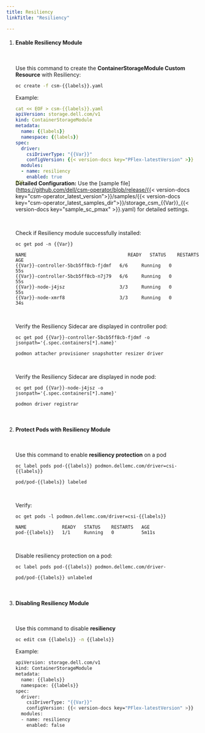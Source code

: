 ```yaml
---
title: Resiliency
linkTitle: "Resiliency"

---
```


1. #### Enable Resiliency Module

    <br>

    Use this command to create the **ContainerStorageModule Custom Resource** with Resiliency:

    ```bash
    oc create -f csm-{{labels}}.yaml
    ```

    Example:

    <div style="margin-bottom:-1.8rem">

    ```yaml
    cat << EOF > csm-{{labels}}.yaml
    apiVersion: storage.dell.com/v1
    kind: ContainerStorageModule
    metadata:
      name: {{labels}}
      namespace: {{labels}}
    spec:
      driver:
        csiDriverType: "{{Var}}"
        configVersion: {{< version-docs key="PFlex-latestVersion" >}}
      modules:
      - name: resiliency
        enabled: true
    EOF
    ```
    </div>

    **Detailed Configuration:** Use the [sample file](https://github.com/dell/csm-operator/blob/release/{{< version-docs key="csm-operator_latest_version">}}/samples/{{< version-docs key="csm-operator_latest_samples_dir">}}/storage_csm_{{Var}}_{{< version-docs key="sample_sc_pmax" >}}.yaml) for detailed settings.


    <br>

    Check if Resiliency module successfully installed:

    ```terminal
    oc get pod -n {{Var}}

    NAME                                     READY   STATUS    RESTARTS   AGE
    {{Var}}-controller-5bcb5ff8cb-fjdmf   6/6     Running   0          55s
    {{Var}}-controller-5bcb5ff8cb-n7j79   6/6     Running   0          55s
    {{Var}}-node-j4jsz                    3/3     Running   0          55s
    {{Var}}-node-xmrf8                    3/3     Running   0          34s
    ```

    <br>

    Verify the Resiliency Sidecar are displayed  in controller pod:

    ```terminal
    oc get pod {{Var}}-controller-5bcb5ff8cb-fjdmf -o jsonpath='{.spec.containers[*].name}'

    podmon attacher provisioner snapshotter resizer driver
    ```
    <br>

    Verify the Resiliency Sidecar are displayed  in node pod:

    ```terminal
    oc get pod {{Var}}-node-j4jsz -o jsonpath='{.spec.containers[*].name}'

    podmon driver registrar
    ```

<br>

2. #### Protect Pods with Resiliency Module

      <br>

      Use this command to enable **resiliency protection** on a pod 

      ```terminal
      oc label pods pod-{{labels}} podmon.dellemc.com/driver=csi-{{labels}} 

      pod/pod-{{labels}} labeled
      ```
      <br>

      Verify:

      ```terminal
      oc get pods -l podmon.dellemc.com/driver=csi-{{labels}} 

      NAME             READY   STATUS    RESTARTS   AGE
      pod-{{labels}}   1/1     Running   0          5m11s
      ``` 
      <br>

      Disable resiliency protection on a pod:

      ```terminal
      oc label pods pod-{{labels}} podmon.dellemc.com/driver-
      
      pod/pod-{{labels}} unlabeled
      ```
<br>

3. #### Disabling Resiliency Module

    <br>

    Use this command to disable **resiliency**


    ```bash
    oc edit csm {{labels}} -n {{labels}}
    ```

    Example:
    ```bash
    apiVersion: storage.dell.com/v1
    kind: ContainerStorageModule
    metadata:
      name: {{labels}}
      namespace: {{labels}}
    spec:
      driver:
        csiDriverType: "{{Var}}"
        configVersion: {{< version-docs key="PFlex-latestVersion" >}}
      modules:
      - name: resiliency
        enabled: false
    ```
